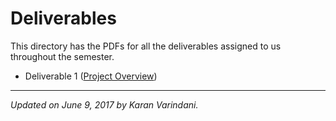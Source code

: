 # Deliverables
This directory has the PDFs for all the deliverables assigned to us throughout the semester.

* Deliverable 1 ([Project Overview](../README.md))

----
_Updated on June 9, 2017 by Karan Varindani._